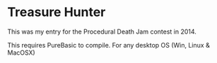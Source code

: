 # Treasure Hunter
This was my entry for the Procedural Death Jam contest in 2014.

This requires PureBasic to compile. For any desktop OS (Win, Linux & MacOSX)
